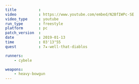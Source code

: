 ```yaml
---
title          :
video          : https://www.youtube.com/embed/N2BfIWPc-SE
video_type     : youtube
run_type       : freestyle
platform       : pc
patch_version  :
date           : 2019-01-13
time           : 03'13"55
quest          : 7★-well-that-diablos

runners:
    - cybele

weapons:
    - heavy-bowgun
---
```

